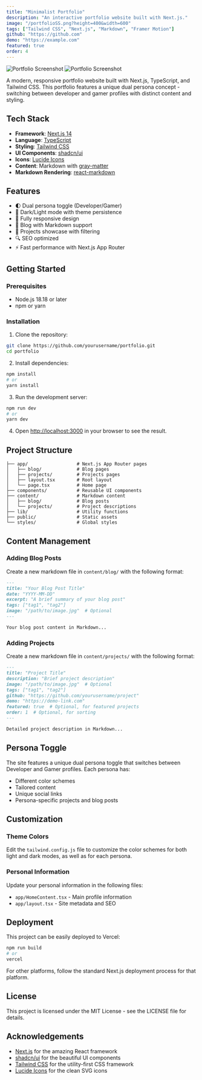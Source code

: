 ```yaml
---
title: "Minimalist Portfolio"
description: "An interactive portfolio website built with Next.js."
image: "/portfolioSS.png?height=400&width=600"
tags: ["Tailwind CSS", "Next.js", "Markdown", "Framer Motion"]
github: "https://github.com"
demo: "https://example.com"
featured: true
order: 4
---
```


![Portfolio Screenshot](/ss1.png)
![Portfolio Screenshot](/ss2.png)

A modern, responsive portfolio website built with Next.js, TypeScript, and Tailwind CSS. This portfolio features a unique dual persona concept - switching between developer and gamer profiles with distinct content and styling.



## Tech Stack

- **Framework**: [Next.js 14](https://nextjs.org/)
- **Language**: [TypeScript](https://www.typescriptlang.org/)
- **Styling**: [Tailwind CSS](https://tailwindcss.com/)
- **UI Components**: [shadcn/ui](https://ui.shadcn.com/)
- **Icons**: [Lucide Icons](https://lucide.dev/)
- **Content**: Markdown with [gray-matter](https://github.com/jonschlinkert/gray-matter)
- **Markdown Rendering**: [react-markdown](https://github.com/remarkjs/react-markdown)

## Features

- 🌓 Dual persona toggle (Developer/Gamer)
- 🎨 Dark/Light mode with theme persistence
- 📱 Fully responsive design
- 📝 Blog with Markdown support
- 🚀 Projects showcase with filtering
- 🔍 SEO optimized
- ⚡ Fast performance with Next.js App Router

## Getting Started

### Prerequisites

- Node.js 18.18 or later
- npm or yarn

### Installation

1. Clone the repository:

```bash
git clone https://github.com/yourusername/portfolio.git
cd portfolio
```

2. Install dependencies:

```bash
npm install
# or
yarn install
```

3. Run the development server:

```bash
npm run dev
# or
yarn dev
```

4. Open [http://localhost:3000](http://localhost:3000) in your browser to see the result.

## Project Structure

```
├── app/                  # Next.js App Router pages
│   ├── blog/             # Blog pages
│   ├── projects/         # Projects pages
│   ├── layout.tsx        # Root layout
│   └── page.tsx          # Home page
├── components/           # Reusable UI components
├── content/              # Markdown content
│   ├── blog/             # Blog posts
│   └── projects/         # Project descriptions
├── lib/                  # Utility functions
├── public/               # Static assets
└── styles/               # Global styles
```

## Content Management

### Adding Blog Posts

Create a new markdown file in `content/blog/` with the following format:

```markdown
---
title: "Your Blog Post Title"
date: "YYYY-MM-DD"
excerpt: "A brief summary of your blog post"
tags: ["tag1", "tag2"]
image: "/path/to/image.jpg"  # Optional
---

Your blog post content in Markdown...
```

### Adding Projects

Create a new markdown file in `content/projects/` with the following format:

```markdown
---
title: "Project Title"
description: "Brief project description"
image: "/path/to/image.jpg"  # Optional
tags: ["tag1", "tag2"]
github: "https://github.com/yourusername/project"
demo: "https://demo-link.com"
featured: true  # Optional, for featured projects
order: 1  # Optional, for sorting
---

Detailed project description in Markdown...
```

## Persona Toggle

The site features a unique dual persona toggle that switches between Developer and Gamer profiles. Each persona has:

- Different color schemes
- Tailored content
- Unique social links
- Persona-specific projects and blog posts

## Customization

### Theme Colors

Edit the `tailwind.config.js` file to customize the color schemes for both light and dark modes, as well as for each persona.

### Personal Information

Update your personal information in the following files:
- `app/HomeContent.tsx` - Main profile information
- `app/layout.tsx` - Site metadata and SEO

## Deployment

This project can be easily deployed to Vercel:

```bash
npm run build
# or
vercel
```

For other platforms, follow the standard Next.js deployment process for that platform.

## License

This project is licensed under the MIT License - see the LICENSE file for details.

## Acknowledgements

- [Next.js](https://nextjs.org/) for the amazing React framework
- [shadcn/ui](https://ui.shadcn.com/) for the beautiful UI components
- [Tailwind CSS](https://tailwindcss.com/) for the utility-first CSS framework
- [Lucide Icons](https://lucide.dev/) for the clean SVG icons

